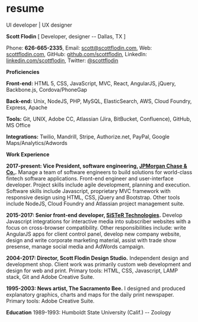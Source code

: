 # resume
UI developer | UX designer


**Scott Flodin** [ Developer, designer -- Dallas, TX ]

Phone: **626-665-2335**, Email: [scott@scottflodin.com](mailto:scott@scottflodin.com "email"), Web: [scottflodin.com](http://scottflodin.com "website"), GitHub: [github.com/scottflodin](https://github.com/scottflodin "GitHub"), LinkedIn: [linkedin.com/scottflodin](http://linkedin.com/scottflodin "LinkedIn"), Twitter: [@scottflodin](http://twitter.com/scottflodin "twitter")


**Proficiencies**

**Front-end:** HTML 5, CSS, JavaScript, MVC, React, AngularJS, jQuery, Backbone.js, Cordova/PhoneGap

**Back-end:** Unix, NodeJS, PHP, MySQL, ElasticSearch, AWS, Cloud Foundry, Express, Apache

**Tools:** Git, UNIX, Adobe CC, Atlassian (Jira, BitBucket, Confluence), GitHub, MS Office

**Integrations:** Twilio, Mandrill, Stripe, Authorize.net, PayPal, Google Maps/Analytics/Adwords


**Work Experience**

**2017-present: Vice President, software engineering, [JPMorgan Chase & Co.](https://www.chase.com "website").** Manage a team of software engineers to build solutions for world-class fintech software applications. Front-end engineer and user-interface developer. Project skills include agile development, planning and execution. Software skills include Javascript, proprietary MVC framework with responsive design using HTML, CSS, jQuery and Bootstrap. Other tools include NodeJS, Cloud Foundry and Atlassian project management suite.

**2015-2017: Senior front-end developer, [SiSTeR Technologies](http://sister.tv "website").** Develop Javascript integrations for interactive media into subscriber websites with a focus on cross-browser compatibility. Other responsibilities include: write AngularJS apps for client control panel, develop new company website, design and write corporate marketing material, assist with trade show presense, manage social media and AdWords campaign.

**2004-2017: Director, Scott Flodin Design Studio.** Independent design and development shop. Client work was primarily custom web development and design for web and print. Primary tools: HTML, CSS, Javascript, LAMP stack, Git and Adobe Creative Suite. 

**1995-2003: News artist, The Sacramento Bee.** I designed and produced explanatory graphics, charts and maps for the daily print newspaper. Primary tools: Adobe Creative Suite.


**Education**
1989-1993: Humboldt State University (Calif.) -- Zoology

